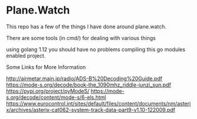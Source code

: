 # Plane.Watch

This repo has a few of the things I have done around plane.watch.

There are some tools (in cmd/) for dealing with various things

using golang 1.12 you should have no problems compiling this go modules
enabled project.



Some Links for More Information

http://airmetar.main.jp/radio/ADS-B%20Decoding%20Guide.pdf
https://mode-s.org/decode/book-the_1090mhz_riddle-junzi_sun.pdf
https://pypi.org/project/pyModeS/
https://mode-s.org/decode/content/mode-s/6-els.html
https://www.eurocontrol.int/sites/default/files/content/documents/nm/asterix/archives/asterix-cat062-system-track-data-part9-v1.10-122009.pdf
